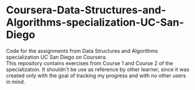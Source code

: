 # Coursera-Data-Structures-and-Algorithms-specialization-UC-San-Diego
Code for the assignments from Data Structures and Algorithms specialization UC San Diego on Coursera.  
This repository contains exercises from Course 1 and Course 2 of the specializatoin. It shouldn't be use as reference by other learner, since it was created only with the goal of tracking my progress and with no other users in mind.
